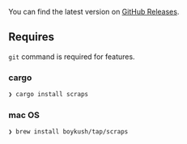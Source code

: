 You can find the latest version on [GitHub Releases](https://github.com/boykush/scraps/releases).

## Requires

`git` command is required for features.


### cargo
```bash
❯ cargo install scraps
```

### mac OS
```bash
❯ brew install boykush/tap/scraps
```